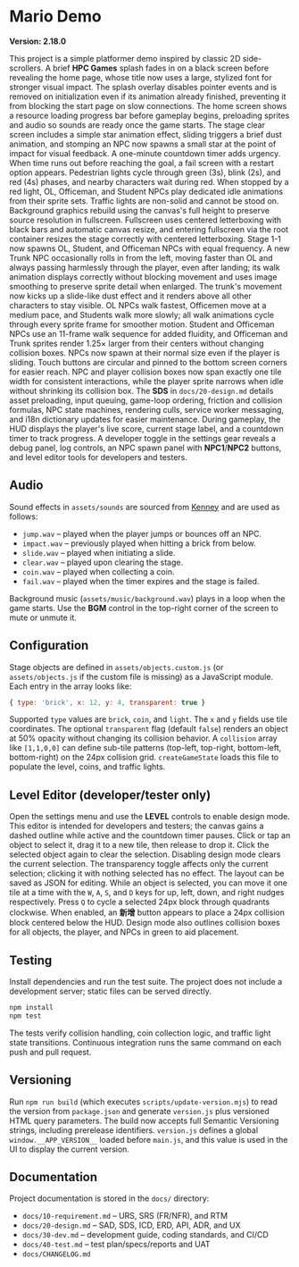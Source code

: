 # Mario Demo


**Version: 2.18.0**

This project is a simple platformer demo inspired by classic 2D side-scrollers. A brief **HPC Games** splash fades in on a black screen before revealing the home page, whose title now uses a large, stylized font for stronger visual impact. The splash overlay disables pointer events and is removed on initialization even if its animation already finished, preventing it from blocking the start page on slow connections. The home screen shows a resource loading progress bar before gameplay begins, preloading sprites and audio so sounds are ready once the game starts. The stage clear screen includes a simple star animation effect, sliding triggers a brief dust animation, and stomping an NPC now spawns a small star at the point of impact for visual feedback. A one-minute countdown timer adds urgency. When time runs out before reaching the goal, a fail screen with a restart option appears. Pedestrian lights cycle through green (3s), blink (2s), and red (4s) phases, and nearby characters wait during red. When stopped by a red light, OL, Officeman, and Student NPCs play dedicated idle animations from their sprite sets. Traffic lights are non-solid and cannot be stood on. Background graphics rebuild using the canvas's full height to preserve source resolution in fullscreen. Fullscreen uses centered letterboxing with black bars and automatic canvas resize, and entering fullscreen via the root container resizes the stage correctly with centered letterboxing. Stage 1-1 now spawns OL, Student, and Officeman NPCs with equal frequency. A new Trunk NPC occasionally rolls in from the left, moving faster than OL and always passing harmlessly through the player, even after landing; its walk animation displays correctly without blocking movement and uses image smoothing to preserve sprite detail when enlarged. The trunk's movement now kicks up a slide-like dust effect and it renders above all other characters to stay visible. OL NPCs walk fastest, Officemen move at a medium pace, and Students walk more slowly; all walk animations cycle through every sprite frame for smoother motion. Student and Officeman NPCs use an 11-frame walk sequence for added fluidity, and Officeman and Trunk sprites render 1.25× larger from their centers without changing collision boxes. NPCs now spawn at their normal size even if the player is sliding. Touch buttons are circular and pinned to the bottom screen corners for easier reach. NPC and player collision boxes now span exactly one tile width for consistent interactions, while the player sprite narrows when idle without shrinking its collision box. The **SDS** in `docs/20-design.md` details asset preloading, input queuing, game-loop ordering, friction and collision formulas, NPC state machines, rendering culls, service worker messaging, and i18n dictionary updates for easier maintenance.
During gameplay, the HUD displays the player's live score, current stage label, and a countdown timer to track progress. A developer toggle in the settings gear reveals a debug panel, log controls, an NPC spawn panel with **NPC1**/**NPC2** buttons, and level editor tools for developers and testers.

## Audio

Sound effects in `assets/sounds` are sourced from [Kenney](https://kenney.nl/assets) and are used as follows:

- `jump.wav` – played when the player jumps or bounces off an NPC.
- `impact.wav` – previously played when hitting a brick from below.
- `slide.wav` – played when initiating a slide.
- `clear.wav` – played upon clearing the stage.
- `coin.wav` – played when collecting a coin.
- `fail.wav` – played when the timer expires and the stage is failed.

Background music (`assets/music/background.wav`) plays in a loop when the game starts. Use the **BGM** control in the top-right corner of the screen to mute or unmute it.

## Configuration

Stage objects are defined in `assets/objects.custom.js` (or `assets/objects.js` if the custom file is missing) as a JavaScript module. Each entry in the array looks like:

```js
{ type: 'brick', x: 12, y: 4, transparent: true }
```

Supported `type` values are `brick`, `coin`, and `light`. The `x` and `y` fields use tile coordinates. The optional `transparent` flag (default `false`) renders an object at 50% opacity without changing its collision behavior. A `collision` array like `[1,1,0,0]` can define sub-tile patterns (top-left, top-right, bottom-left, bottom-right) on the 24px collision grid. `createGameState` loads this file to populate the level, coins, and traffic lights.

## Level Editor (developer/tester only)

Open the settings menu and use the **LEVEL** controls to enable design mode. This editor is intended for developers and testers; the canvas gains a dashed outline while active and the countdown timer pauses. Click or tap an object to select it, drag it to a new tile, then release to drop it. Click the selected object again to clear the selection. Disabling design mode clears the current selection. The transparency toggle affects only the current selection; clicking it with nothing selected has no effect. The layout can be saved as JSON for editing.
While an object is selected, you can move it one tile at a time with the `W`, `A`, `S`, and `D` keys for up, left, down, and right nudges respectively.
Press `Q` to cycle a selected 24px block through quadrants clockwise.
When enabled, an **新增** button appears to place a 24px collision block centered below the HUD. Design mode also outlines collision boxes for all objects, the player, and NPCs in green to aid placement.

## Testing

Install dependencies and run the test suite. The project does not include a development server; static files can be served directly.

```sh
npm install
npm test
```

The tests verify collision handling, coin collection logic, and traffic light state transitions. Continuous integration runs the same command on each push and pull request.

## Versioning

Run `npm run build` (which executes `scripts/update-version.mjs`) to read the version from `package.json` and generate `version.js` plus versioned HTML query parameters. The build now accepts full Semantic Versioning strings, including prerelease identifiers. `version.js` defines a global `window.__APP_VERSION__` loaded before `main.js`, and this value is used in the UI to display the current version.

## Documentation

Project documentation is stored in the `docs/` directory:

- `docs/10-requirement.md` – URS, SRS (FR/NFR), and RTM
- `docs/20-design.md` – SAD, SDS, ICD, ERD, API, ADR, and UX
- `docs/30-dev.md` – development guide, coding standards, and CI/CD
- `docs/40-test.md` – test plan/specs/reports and UAT
- `docs/CHANGELOG.md`
